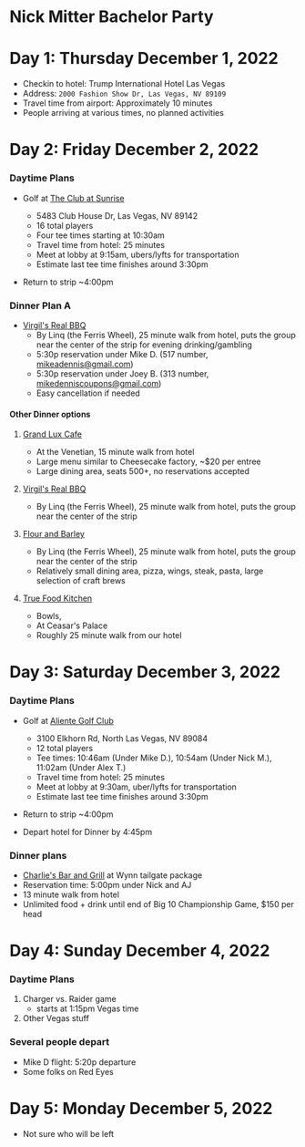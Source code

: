 # Nick Mitter Bachelor Party 

# Day 1: Thursday December 1, 2022
- Checkin to hotel: Trump International Hotel Las Vegas
- Address: `2000 Fashion Show Dr, Las Vegas, NV 89109`
- Travel time from airport: Approximately 10 minutes
- People arriving at various times, no planned activities

# Day 2: Friday December 2, 2022
### Daytime Plans
- Golf at [The Club at Sunrise](https://www.theclubatsunrise.com/)
    - 5483 Club House Dr, Las Vegas, NV 89142
    - 16 total players
    - Four tee times starting at 10:30am
    - Travel time from hotel: 25 minutes
    - Meet at lobby at 9:15am, ubers/lyfts for transportation
    - Estimate last tee time finishes around 3:30pm

- Return to strip ~4:00pm
### Dinner Plan A
- [Virgil's Real BBQ](https://www.virgilsbbq.com/menus/menus-vlv-q420-dining)
    - By Linq (the Ferris Wheel), 25 minute walk from hotel, puts the group near the center of the strip for evening drinking/gambling
    - 5:30p reservation under Mike D. (517 number, mikeadennis@gmail.com)
    - 5:30p reservation under Joey B. (313 number, mikedenniscoupons@gmail.com)
    - Easy cancellation if needed

#### Other Dinner options 
1. [Grand Lux Cafe](https://www.venetianlasvegas.com/content/dam/venetian/restaurants/grand-lux-cafe-venetian/menu.pdf)
    - At the Venetian, 15 minute walk from hotel
    - Large menu similar to Cheesecake factory, ~$20 per entree
    - Large dining area, seats 500+, no reservations accepted
2. [Virgil's Real BBQ](https://www.virgilsbbq.com/menus/menus-vlv-q420-dining)
    - By Linq (the Ferris Wheel), 25 minute walk from hotel, puts the group near the center of the strip

3. [Flour and Barley]( https://www.flourandbarley.com/#location)
    - By Linq (the Ferris Wheel), 25 minute walk from hotel, puts the group near the center of the strip
    - Relatively small dining area, pizza, wings, steak, pasta, large selection of craft brews
4. [True Food Kitchen](https://www.truefoodkitchen.com/locations/lasvegas/)
    - Bowls, 
    - At Ceasar's Palace
    - Roughly 25 minute walk from our hotel

# Day 3: Saturday December 3, 2022
### Daytime Plans
- Golf at [Aliente Golf Club](https://www.aliantegolf.com/)
    - 3100 Elkhorn Rd, North Las Vegas, NV 89084
    - 12 total players
    - Tee times: 10:46am (Under Mike D.), 10:54am (Under Nick M.), 11:02am (Under Alex T.)
    - Travel time from hotel: 25 minutes
    - Meet at lobby at 9:30am, uber/lyfts for transportation
    - Estimate last tee time finishes around 3:30pm

- Return to strip ~4:00pm
- Depart hotel for Dinner by 4:45pm

### Dinner plans
- [Charlie's Bar and Grill](https://www.wynnlasvegas.com/dining/casual-dining/charlies-sports-bar) at Wynn tailgate package
- Reservation time: 5:00pm under Nick and AJ
- 13 minute walk from hotel
- Unlimited food + drink until end of Big 10 Championship Game, $150 per head

# Day 4: Sunday December 4, 2022
### Daytime Plans
1. Charger vs. Raider game
    - starts at 1:15pm Vegas time
2. Other Vegas stuff


### Several people depart
- Mike D flight: 5:20p departure
- Some folks on Red Eyes

# Day 5: Monday December 5, 2022
- Not sure who will be left
